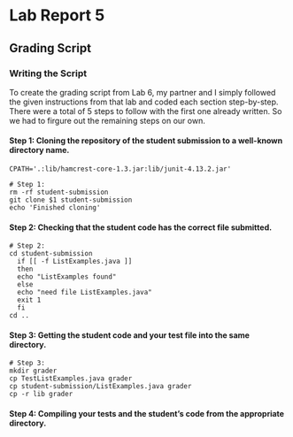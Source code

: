 # Lab Report 5

## Grading Script

### Writing the Script

To create the grading script from Lab 6, my partner and I simply followed the given instructions from that lab and coded each section step-by-step. 
There were a total of 5 steps to follow with the first one already written. So we had to firgure out the remaining steps on our own.

#### Step 1: Cloning the repository of the student submission to a well-known directory name.
```
CPATH='.:lib/hamcrest-core-1.3.jar:lib/junit-4.13.2.jar'

# Step 1:
rm -rf student-submission
git clone $1 student-submission
echo 'Finished cloning'
```
#### Step 2: Checking that the student code has the correct file submitted.
```
# Step 2:
cd student-submission
  if [[ -f ListExamples.java ]]
  then
  echo "ListExamples found"
  else 
  echo "need file ListExamples.java"
  exit 1
  fi
cd ..
```
#### Step 3: Getting the student code and your test file into the same directory.
```
# Step 3:
mkdir grader
cp TestListExamples.java grader
cp student-submission/ListExamples.java grader
cp -r lib grader
```
#### Step 4: Compiling your tests and the student’s code from the appropriate directory.






